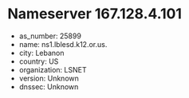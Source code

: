 # Nameserver 167.128.4.101

* as_number: 25899
* name: ns1.lblesd.k12.or.us.
* city: Lebanon
* country: US
* organization: LSNET
* version: Unknown
* dnssec: Unknown
